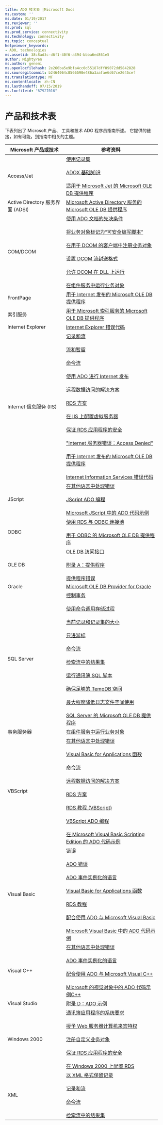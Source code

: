 ```yaml
---
title: ADO 技术表 |Microsoft Docs
ms.custom: ''
ms.date: 01/19/2017
ms.reviewer: ''
ms.prod: sql
ms.prod_service: connectivity
ms.technology: connectivity
ms.topic: conceptual
helpviewer_keywords:
- ADO, technologies
ms.assetid: 38c8ad3c-d6f1-40f6-a394-bbba6ed861e5
author: MightyPen
ms.author: genemi
ms.openlocfilehash: 2e260ba5e9bfa4cc0d55187dff09072dd5842828
ms.sourcegitcommit: b2464064c0566590e486a3aafae6d67ce2645cef
ms.translationtype: MT
ms.contentlocale: zh-CN
ms.lasthandoff: 07/15/2019
ms.locfileid: "67927016"
---
```

# <a name="products-and-technologies-table"></a>产品和技术表
下表列出了 Microsoft 产品、 工具和技术 ADO 程序员指南所述。 它提供的链接，如有可能，到指南中相关的主题。

|Microsoft 产品或技术|参考资料|
|-------------------------------------|----------------|
|Access/Jet|[使用记录集](../../ado/guide/data/working-with-recordsets.md)<br /><br /> [ADOX 基础知识](../../ado/guide/extensions/adox-fundamentals.md)<br /><br /> [适用于 Microsoft Jet 的 Microsoft OLE DB 提供程序](../../ado/guide/appendixes/microsoft-ole-db-provider-for-microsoft-jet.md)|
|Active Directory 服务界面 (ADSI)|[Microsoft Active Directory 服务的 Microsoft OLE DB 提供程序](../../ado/guide/appendixes/microsoft-ole-db-provider-for-microsoft-active-directory-service.md)|
|COM/DCOM|[使用 ADO 文档的先决条件](../../ado/guide/prerequisites-for-using-the-ado-documentation.md)<br /><br /> [将业务对象标记为“可安全编写脚本”](../../ado/guide/remote-data-service/marking-business-objects-as-safe-for-scripting.md)<br /><br /> [在用于 DCOM 的客户端中注册业务对象](../../ado/guide/remote-data-service/registering-business-objects-on-the-client-for-use-with-dcom.md)<br /><br /> [设置 DCOM 流封送格式](../../ado/guide/remote-data-service/setting-dcom-stream-marshaling-format.md)<br /><br /> [允许 DCOM 在 DLL 上运行](../../ado/guide/remote-data-service/enabling-a-dll-to-run-on-dcom.md)<br /><br /> [在组件服务中运行业务对象](../../ado/guide/remote-data-service/running-business-objects-in-component-services.md)|
|FrontPage|[用于 Internet 发布的 Microsoft OLE DB 提供程序](../../ado/guide/appendixes/microsoft-ole-db-provider-for-internet-publishing.md)|
|索引服务|[用于 Microsoft 索引服务的 Microsoft OLE DB 提供程序](../../ado/guide/appendixes/microsoft-ole-db-provider-for-microsoft-indexing-service.md)|
|Internet Explorer|[Internet Explorer 错误代码](../../ado/guide/appendixes/internet-explorer-error-codes.md)|
|Internet 信息服务 (IIS)|[记录和流](../../ado/guide/data/records-and-streams.md)<br /><br /> [流和暂留](../../ado/guide/data/streams-and-persistence.md)<br /><br /> [命令流](../../ado/guide/data/command-streams.md)<br /><br /> [使用 ADO 进行 Internet 发布](../../ado/guide/data/using-ado-for-internet-publishing.md)<br /><br /> [远程数据访问的解决方案](../../ado/guide/remote-data-service/solutions-for-remote-data-access.md)<br /><br /> [RDS 方案](../../ado/guide/remote-data-service/rds-scenario.md)<br /><br /> [在 IIS 上配置虚拟服务器](../../ado/guide/remote-data-service/configuring-virtual-servers-on-iis.md)<br /><br /> [保证 RDS 应用程序的安全](../../ado/guide/remote-data-service/securing-rds-applications.md)<br /><br /> ["Internet 服务器错误：Access Denied"](../../ado/guide/remote-data-service/internet-server-error-access-denied.md)<br /><br /> [用于 Internet 发布的 Microsoft OLE DB 提供程序](../../ado/guide/appendixes/microsoft-ole-db-provider-for-internet-publishing.md)<br /><br /> [Internet Information Services 错误代码](../../ado/guide/appendixes/internet-information-services-error-codes.md)|
|JScript|[在其他语言中处理错误](../../ado/guide/data/handling-errors-in-other-languages.md)<br /><br /> [JScript ADO 编程](../../ado/guide/appendixes/jscript-ado-programming.md)<br /><br /> [Microsoft JScript 中的 ADO 代码示例](../../ado/reference/ado-api/ado-code-examples-in-microsoft-jscript.md)|
|ODBC|[使用 RDS 与 ODBC 连接池](../../ado/guide/remote-data-service/using-rds-with-odbc-connection-pooling.md)<br /><br /> [用于 ODBC 的 Microsoft OLE DB 提供程序](../../ado/guide/appendixes/microsoft-ole-db-provider-for-odbc.md)|
|OLE DB|[OLE DB 访问接口](../../ado/guide/data/ole-db-providers-ado.md)<br /><br /> [附录 A：提供程序](../../ado/guide/appendixes/appendix-a-providers.md)<br /><br /> [提供程序错误](../../ado/guide/data/provider-errors.md)|
|Oracle|[Microsoft OLE DB Provider for Oracle](../../ado/guide/appendixes/microsoft-ole-db-provider-for-oracle.md)|
|SQL Server|[控制事务](../../ado/guide/data/controlling-transactions-ado.md)<br /><br /> [使用命令调用存储过程](../../ado/guide/data/calling-a-stored-procedure-with-a-command.md)<br /><br /> [当前记录和记录集的大小](../../ado/guide/data/current-record-and-size-of-recordset.md)<br /><br /> [只进游标](../../ado/guide/data/forward-only-cursors.md)<br /><br /> [命令流](../../ado/guide/data/command-streams.md)<br /><br /> [检索流中的结果集](../../ado/guide/data/retrieving-resultsets-into-streams.md)<br /><br /> [运行通讯簿 SQL 脚本](../../ado/guide/remote-data-service/running-the-address-book-sql-script.md)<br /><br /> [确保足够的 TempDB 空间](../../ado/guide/remote-data-service/ensuring-sufficient-tempdb-space.md)<br /><br /> [最大程度降低日志文件空间使用](../../ado/guide/remote-data-service/minimizing-log-file-space-usage.md)<br /><br /> [SQL Server 的 Microsoft OLE DB 提供程序](../../ado/guide/appendixes/microsoft-ole-db-provider-for-sql-server.md)|
|事务服务器|[在组件服务中运行业务对象](../../ado/guide/remote-data-service/running-business-objects-in-component-services.md)|
|VBScript|[在其他语言中处理错误](../../ado/guide/data/handling-errors-in-other-languages.md)<br /><br /> [Visual Basic for Applications 函数](../../ado/guide/data/visual-basic-for-applications-functions.md)<br /><br /> [命令流](../../ado/guide/data/command-streams.md)<br /><br /> [远程数据访问的解决方案](../../ado/guide/remote-data-service/solutions-for-remote-data-access.md)<br /><br /> [RDS 方案](../../ado/guide/remote-data-service/rds-scenario.md)<br /><br /> [RDS 教程 (VBScript)](../../ado/guide/remote-data-service/rds-tutorial-vbscript.md)<br /><br /> [VBScript ADO 编程](../../ado/guide/appendixes/vbscript-ado-programming.md)<br /><br /> [在 Microsoft Visual Basic Scripting Edition 的 ADO 代码示例](../../ado/reference/ado-api/ado-code-examples-vbscript.md)|
|Visual Basic|[错误](../../ado/guide/data/errors-ado.md)<br /><br /> [ADO 错误](../../ado/guide/data/ado-errors.md)<br /><br /> [ADO 事件实例化的语言](../../ado/guide/data/ado-event-instantiation-by-language.md)<br /><br /> [Visual Basic for Applications 函数](../../ado/guide/data/visual-basic-for-applications-functions.md)<br /><br /> [RDS 教程](../../ado/guide/remote-data-service/rds-tutorial.md)<br /><br /> [配合使用 ADO 与 Microsoft Visual Basic](../../ado/guide/appendixes/using-ado-with-microsoft-visual-basic.md)<br /><br /> [Microsoft Visual Basic 中的 ADO 代码示例](../../ado/reference/ado-api/ado-code-examples-in-visual-basic.md)|
|Visual C++|[在其他语言中处理错误](../../ado/guide/data/handling-errors-in-other-languages.md)<br /><br /> [ADO 事件实例化的语言](../../ado/guide/data/ado-event-instantiation-by-language.md)<br /><br /> [配合使用 ADO 与 Microsoft Visual C++](../../ado/guide/appendixes/using-ado-with-microsoft-visual-c.md)<br /><br /> [Microsoft 的视觉对象中的 ADO 代码示例C++](../../ado/reference/ado-api/ado-code-examples-in-visual-c.md)|
|Visual Studio|[附录 D：ADO 示例](../../ado/guide/appendixes/appendix-d-ado-samples.md)|
|Windows 2000|[通讯簿应用程序的系统要求](../../ado/guide/remote-data-service/system-requirements-for-the-address-book-application.md)<br /><br /> [授予 Web 服务器计算机来宾特权](../../ado/guide/remote-data-service/granting-guest-privileges-to-a-web-server-computer.md)<br /><br /> [注册自定义业务对象](../../ado/guide/remote-data-service/registering-a-custom-business-object.md)<br /><br /> [保证 RDS 应用程序的安全](../../ado/guide/remote-data-service/securing-rds-applications.md)<br /><br /> [在 Windows 2000 上配置 RDS](../../ado/guide/remote-data-service/configuring-rds-on-windows-2000.md)|
|XML|[以 XML 格式保留记录](../../ado/guide/data/persisting-records-in-xml-format.md)<br /><br /> [记录和流](../../ado/guide/data/records-and-streams.md)<br /><br /> [命令流](../../ado/guide/data/command-streams.md)<br /><br /> [检索流中的结果集](../../ado/guide/data/retrieving-resultsets-into-streams.md)|

